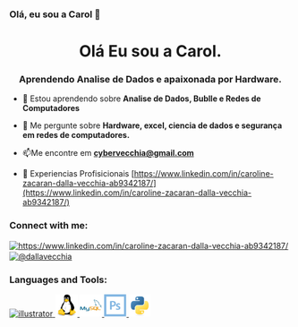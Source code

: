    ### Olá, eu sou a Carol  👋
<h1 align="center">Olá Eu sou a Carol.</h1>
<h3 align="center">Aprendendo Analise de Dados e apaixonada por Hardware.</h3>

- 🌱 Estou aprendendo sobre **Analise de Dados, Bublle e Redes de Computadores**

- 💬 Me pergunte sobre **Hardware, excel, ciencia de dados e segurança em redes de computadores.**

- 📫Me encontre em **cybervecchia@gmail.com**

- 📄 Experiencias Profisicionais [https://www.linkedin.com/in/caroline-zacaran-dalla-vecchia-ab9342187/](https://www.linkedin.com/in/caroline-zacaran-dalla-vecchia-ab9342187/)

<h3 align="left">Connect with me:</h3>
<p align="left">
<a href="https://linkedin.com/in/https://www.linkedin.com/in/caroline-zacaran-dalla-vecchia-ab9342187/" target="blank"><img align="center" src="https://raw.githubusercontent.com/rahuldkjain/github-profile-readme-generator/master/src/images/icons/Social/linked-in-alt.svg" alt="https://www.linkedin.com/in/caroline-zacaran-dalla-vecchia-ab9342187/" height="30" width="40" /></a>
<a href="https://instagram.com/@dallavecchia" target="blank"><img align="center" src="https://raw.githubusercontent.com/rahuldkjain/github-profile-readme-generator/master/src/images/icons/Social/instagram.svg" alt="@dallavecchia" height="30" width="40" /></a>
</p>

<h3 align="left">Languages and Tools:</h3>
<p align="left"> <a href="https://www.adobe.com/in/products/illustrator.html" target="_blank" rel="noreferrer"> <img src="https://www.vectorlogo.zone/logos/adobe_illustrator/adobe_illustrator-icon.svg" alt="illustrator" width="40" height="40"/> </a> <a href="https://www.linux.org/" target="_blank" rel="noreferrer"> <img src="https://raw.githubusercontent.com/devicons/devicon/master/icons/linux/linux-original.svg" alt="linux" width="40" height="40"/> </a> <a href="https://www.mysql.com/" target="_blank" rel="noreferrer"> <img src="https://raw.githubusercontent.com/devicons/devicon/master/icons/mysql/mysql-original-wordmark.svg" alt="mysql" width="40" height="40"/> </a> <a href="https://www.photoshop.com/en" target="_blank" rel="noreferrer"> <img src="https://raw.githubusercontent.com/devicons/devicon/master/icons/photoshop/photoshop-line.svg" alt="photoshop" width="40" height="40"/> </a> <a href="https://www.python.org" target="_blank" rel="noreferrer"> <img src="https://raw.githubusercontent.com/devicons/devicon/master/icons/python/python-original.svg" alt="python" width="40" height="40"/> </a> </p>
<!---

